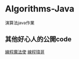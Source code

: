 # Algorithms-Java
演算法java作業

## 其他好心人的公開code
[線程魔法使](https://github.com/liao2000/Algorithms-Meet-Java)
[線程瑋哥](https://github.com/wei-coding/Algorithm)
